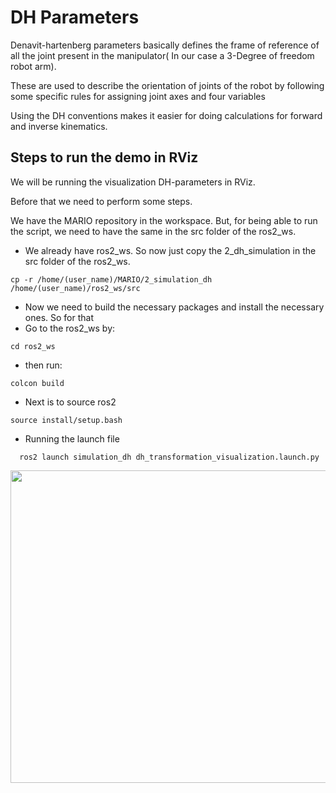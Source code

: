 # DH Parameters
Denavit-hartenberg parameters basically defines the frame of reference of all the joint present in the manipulator( In our case a 3-Degree of freedom robot arm).

These are used to describe the orientation of joints of the robot by following some specific rules for assigning joint axes and four variables



Using the DH conventions makes it easier for doing calculations for forward and inverse kinematics.


## Steps to run the demo in RViz 
We will be running the visualization DH-parameters in RViz.

Before that we need to perform some steps.

We have the MARIO repository in the workspace. But, for being able to run the script, we need to have the same in the src folder of the ros2_ws.
* We already have ros2_ws. So now just copy the 2_dh_simulation in the src folder of the ros2_ws. 
```
cp -r /home/(user_name)/MARIO/2_simulation_dh /home/(user_name)/ros2_ws/src
``` 



* Now we need to build the necessary packages and install the necessary ones. So for that
* Go to the ros2_ws by: 
```
cd ros2_ws
```
* then run: 
```
colcon build
```
* Next is to source ros2 

```
source install/setup.bash
```

*  Running the launch file
```
  ros2 launch simulation_dh dh_transformation_visualization.launch.py    
```


<p align="center"><img src="assets/dh_simulation_visulization.gif" width="800" height="500"></p>
